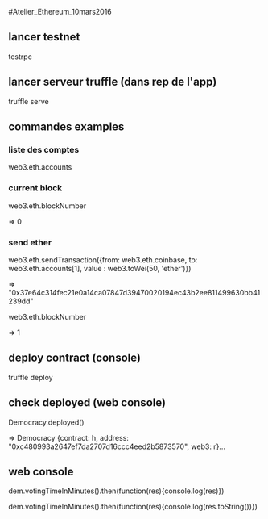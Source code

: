#Atelier_Ethereum_10mars2016 

## lancer testnet
testrpc

## lancer serveur truffle (dans rep de l'app)
truffle serve

## commandes examples

### liste des comptes
web3.eth.accounts

### current block
web3.eth.blockNumber

=> 0

### send ether
web3.eth.sendTransaction({from: web3.eth.coinbase, to: web3.eth.accounts[1], value : web3.toWei(50, 'ether')})

=> "0x37e64c314fec21e0a14ca07847d39470020194ec43b2ee811499630bb41239dd"

web3.eth.blockNumber

=> 1

## deploy contract (console)
truffle deploy

## check deployed (web console)
Democracy.deployed()

=> Democracy {contract: h, address: "0xc480993a2647ef7da2707d16ccc4eed2b5873570", web3: r}...

## web console
dem.votingTimeInMinutes().then(function(res){console.log(res)})

dem.votingTimeInMinutes().then(function(res){console.log(res.toString())})